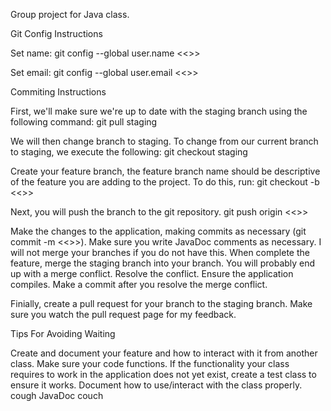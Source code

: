 Group project for Java class.

Git Config Instructions

Set name: git config --global user.name <<<YOUR NAME HERE>>>

Set email: git config --global user.email <<<YOUR EMAIL HERE>>>

Commiting Instructions

First, we'll make sure we're up to date with the staging branch using the following command: git pull staging

We will then change branch to staging. To change from our current branch to staging, we execute the following: git checkout staging

Create your feature branch, the feature branch name should be descriptive of the feature you are adding to the project. To do this, run: git checkout -b <<<YOUR BRANCH NAME>>>

Next, you will push the branch to the git repository. git push origin <<<YOUR BRANCH NAME>>>

Make the changes to the application, making commits as necessary (git commit -m <<<COMMIT MESSAGE>>>). Make sure you write JavaDoc comments as necessary. I will not merge your branches if you do not have this. When complete the feature, merge the staging branch into your branch. You will probably end up with a merge conflict. Resolve the conflict. Ensure the application compiles. Make a commit after you resolve the merge conflict.

Finially, create a pull request for your branch to the staging branch. Make sure you watch the pull request page for my feedback.

Tips For Avoiding Waiting

Create and document your feature and how to interact with it from another class. Make sure your code functions. If the functionality your class requires to work in the application does not yet exist, create a test class to ensure it works. Document how to use/interact with the class properly. cough JavaDoc couch
